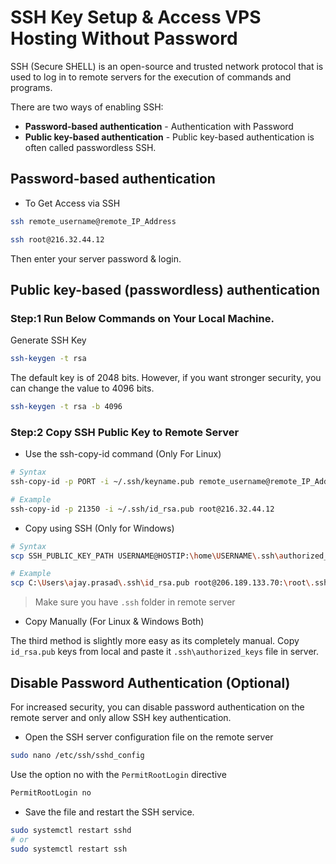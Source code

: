 # SSH Key Setup & Access VPS Hosting Without Password

SSH (Secure SHELL) is an open-source and trusted network protocol that is used to log in to remote servers for the execution of commands and programs.

There are two ways of enabling SSH:

- **Password-based authentication** - Authentication with Password
- **Public key-based authentication** - Public key-based authentication is often called passwordless SSH.

## Password-based authentication

- To Get Access via SSH

```sh
ssh remote_username@remote_IP_Address

ssh root@216.32.44.12
```

Then enter your server password & login.

## Public key-based (passwordless) authentication

### Step:1 Run Below Commands on Your Local Machine.

Generate SSH Key

```sh
ssh-keygen -t rsa
```

The default key is of 2048 bits. However, if you want stronger security, you can change the value to 4096 bits.

```sh
ssh-keygen -t rsa -b 4096
```

### Step:2 Copy SSH Public Key to Remote Server

- Use the ssh-copy-id command (Only For Linux)

```sh
# Syntax
ssh-copy-id -p PORT -i ~/.ssh/keyname.pub remote_username@remote_IP_Address

# Example
ssh-copy-id -p 21350 -i ~/.ssh/id_rsa.pub root@216.32.44.12
```

- Copy using SSH (Only for Windows)

```sh
# Syntax
scp SSH_PUBLIC_KEY_PATH USERNAME@HOSTIP:\home\USERNAME\.ssh\authorized_keys

# Example
scp C:\Users\ajay.prasad\.ssh\id_rsa.pub root@206.189.133.70:\root\.ssh\authorized_keys
```

> Make sure you have `.ssh` folder in remote server

- Copy Manually (For Linux & Windows Both)

The third method is slightly more easy as its completely manual. Copy `id_rsa.pub` keys from local and paste it `.ssh\authorized_keys` file in server.

## Disable Password Authentication (Optional)

For increased security, you can disable password authentication on the remote server and only allow SSH key authentication.

- Open the SSH server configuration file on the remote server

```sh
sudo nano /etc/ssh/sshd_config
```

Use the option no with the `PermitRootLogin` directive

```sh
PermitRootLogin no
```

- Save the file and restart the SSH service.

```sh
sudo systemctl restart sshd
# or
sudo systemctl restart ssh
```
